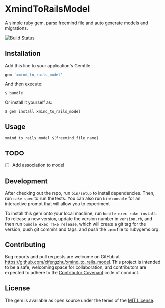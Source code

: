 # XmindToRailsModel

A simple ruby gem, parse freemind file and auto generate models and migrations.

[![Build Status](https://travis-ci.org/xifengzhu/xmind_to_rails_model.svg?branch=master)](https://travis-ci.org/xifengzhu/xmind_to_rails_model)

## Installation

Add this line to your application's Gemfile:

```ruby
gem 'xmind_to_rails_model'
```

And then execute:

    $ bundle

Or install it yourself as:

    $ gem install xmind_to_rails_model

## Usage

```shell
xmind_to_rails_model ${freemind_file_name}
```

## TODO

- [ ] Add association to model

## Development

After checking out the repo, run `bin/setup` to install dependencies. Then, run `rake spec` to run the tests. You can also run `bin/console` for an interactive prompt that will allow you to experiment.

To install this gem onto your local machine, run `bundle exec rake install`. To release a new version, update the version number in `version.rb`, and then run `bundle exec rake release`, which will create a git tag for the version, push git commits and tags, and push the `.gem` file to [rubygems.org](https://rubygems.org).

## Contributing

Bug reports and pull requests are welcome on GitHub at https://github.com/xifengzhu/xmind_to_rails_model. This project is intended to be a safe, welcoming space for collaboration, and contributors are expected to adhere to the [Contributor Covenant](http://contributor-covenant.org) code of conduct.


## License

The gem is available as open source under the terms of the [MIT License](http://opensource.org/licenses/MIT).
